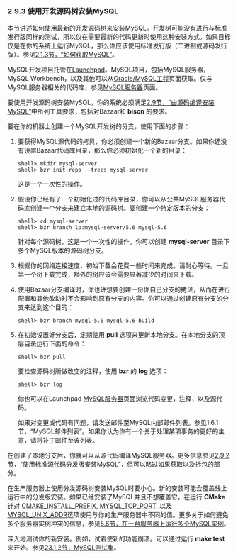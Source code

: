 ### 2.9.3 使用开发源码树安装MySQL

本节讲述如何使用最新的开发源码树来安装MySQL。开发树可能没有进行与标准发行版同样的测试，所以仅在需要最新的代码更新时使用这种安装方式。如果目标仅是在你的系统上运行MySQL，那么你应该使用标准发行版（二进制或源码发行版）。参见[2.1.3节，“如何获取MySQL”](./02.01.03_How_to_Get_MySQL.md)。

MySQL开发项目托管在[Launchpad](http://launchpad.net/)。MySQL项目，包括MySQL服务器，MySQL Workbench，以及其他可以从[Oracle/MySQL工程](https://launchpad.net/~mysql)页面获取。仅与MySQL服务器相关的代码库，参见[MySQL服务器](http://launchpad.net/mysql-server)页面。

要使用开发源码树安装MySQL，你的系统必须满足[2.9节，“由源码编译安装MySQL”](./02.09.00_Installing_MySQL_from_Source.md)中所列工具要求，包括对Bazaar和 **bison** 的要求。

要在你的机器上创建一个MySQL开发树的分支，使用下面的步骤：

1. 要获得MySQL源代码的拷贝，你必须创建一个新的Bazaar分支。如果你还没有设置Bazaar代码库目录，那么你必须初始化一个新的目录：

    ```
    shell> mkdir mysql-server
    shell> bzr init-repo --trees mysql-server
    ```

    这是一个一次性的操作。

2. 假设你已经有了一个初始化过的代码库目录，你可以从公共MySQL服务器代码库创建一个分支来建立本地的源码树。要创建一个特定版本的分支：

    ```
    shell> cd mysql-server
    shell> bzr branch lp:mysql-server/5.6 mysql-5.6
    ```

    针对每个源码树，这是一个一次性的操作。你可以创建 **mysql-server** 目录下多个MySQL版本的源码树分支。

3. 根据你的网络连接速度，初始下载会花费一些时间来完成。请耐心等待。一旦第一个树下载完成，额外的树应该会需要显著减少的时间来下载。

4. 使用Bazaar分支编译时，你也许想要创建一份你自己分支的拷贝，从而在进行配置和其他改动时不会影响到原有分支的内容。你可以通过创建原有分支的分支来达到这个目的：

    ```
    shell> bzr branch mysql-5.6 mysql-5.6-build
    ```

5. 在初始设置好分支后，定期使用 **pull** 选项来更新本地分支。在本地分支的顶层目录运行下面的命令：

    ```
    shell> bzr pull
    ```

    要检查源码树所做改变的注释，使用 **bzr** 的 **log** 选项：

    ```
    shell> bzr log
    ```

    你也可以在Launchpad [MySQL服务器](http://launchpad.net/mysql-server)页面浏览代码变更，注释，以及源代码。

    如果对变更或代码有问题，请发送邮件至MySQL内部邮件列表。参见1.6.1节，“MySQL邮件列表”。如果你认为你有一个关于处理某项事务的更好的主意，请将补丁邮件至该列表。

在创建了本地分支后，你就可以从源代码编译MySQL服务器。更多信息参见[2.9.2节，“使用标准源代码分发版安装MySQL”](./02.09.02_Installing_MySQL_Using_a_Standard_Source_Distribution.md)，但可以略过如果获取以及拆包的部分。

在生产服务器上使用分发源码树安装MySQL时要小心。新的安装可能会覆盖线上运行中的分发版安装。如果已经安装了MySQL并且不想覆盖它，在运行 **CMake** 针对 [CMAKE_INSTALL_PREFIX](http://dev.mysql.com/doc/refman/5.6/en/source-configuration-options.html#option_cmake_cmake_install_prefix), [MYSQL_TCP_PORT](http://dev.mysql.com/doc/refman/5.6/en/source-configuration-options.html#option_cmake_mysql_tcp_port), 以及[MYSQL_UNIX_ADDR](http://dev.mysql.com/doc/refman/5.6/en/source-configuration-options.html#option_cmake_mysql_unix_addr)选项使用与你的生产服务器中不同的值。更多关于如何避免多个服务器实例冲突的信息，参见[5.6节，在一台服务器上运行多个MySQL实例](../Chapter_05/05.06.00_Running_Multiple_MySQL_Instances_on_One_Machine.md)。

深入地测试你的新安装。例如，试着使新的功能崩溃。可以通过运行 **make test** 来开始。参见[23.1.2节，MySQL测试集](../Chapter_23/23.01.02_The_MySQL_Test_Suite.md)。
